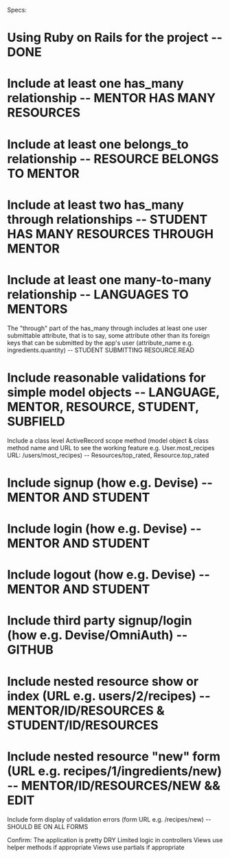Specs:
# Using Ruby on Rails for the project -- DONE
# Include at least one has_many relationship -- MENTOR HAS MANY RESOURCES
# Include at least one belongs_to relationship -- RESOURCE BELONGS TO MENTOR
# Include at least two has_many through relationships -- STUDENT HAS MANY RESOURCES THROUGH MENTOR
# Include at least one many-to-many relationship -- LANGUAGES TO MENTORS

 The "through" part of the has_many through includes at least one user submittable attribute, that is to say, some attribute other than its foreign keys that can be submitted by the app's user (attribute_name e.g. ingredients.quantity) -- STUDENT SUBMITTING RESOURCE.READ

# Include reasonable validations for simple model objects -- LANGUAGE, MENTOR, RESOURCE, STUDENT, SUBFIELD

 Include a class level ActiveRecord scope method (model object & class method name and URL to see the working feature e.g. User.most_recipes URL: /users/most_recipes) -- Resources/top_rated, Resource.top_rated

# Include signup (how e.g. Devise) -- MENTOR AND STUDENT
# Include login (how e.g. Devise) -- MENTOR AND STUDENT
# Include logout (how e.g. Devise) -- MENTOR AND STUDENT
# Include third party signup/login (how e.g. Devise/OmniAuth) -- GITHUB

# Include nested resource show or index (URL e.g. users/2/recipes) -- MENTOR/ID/RESOURCES & STUDENT/ID/RESOURCES
# Include nested resource "new" form (URL e.g. recipes/1/ingredients/new) -- MENTOR/ID/RESOURCES/NEW && EDIT
 Include form display of validation errors (form URL e.g. /recipes/new) -- SHOULD BE ON ALL FORMS

Confirm:
 The application is pretty DRY
 Limited logic in controllers
 Views use helper methods if appropriate
 Views use partials if appropriate
